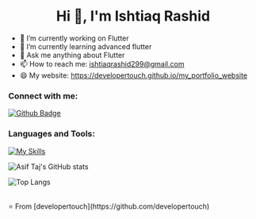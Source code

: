  <h1 align="center">Hi 👋, I'm Ishtiaq Rashid</h1>

- 🔭 I’m currently working on Flutter
- 🌱 I’m currently learning advanced flutter
- 💬 Ask me anything about Flutter 
- 📫 How to reach me: ishtiaqrashid299@gmail.com
- 😄 My website: https://developertouch.github.io/my_portfolio_website

  
### Connect with me:
<div id="badges">
  <a href="https://github.com/developertouch">
    <img src="https://img.shields.io/badge/Github-white?style=for-the-badge&logo=Github&logoColor=black" alt="Github Badge"/>
  </a>


</div>

### Languages and Tools:
[![My Skills](https://skillicons.dev/icons?i=flutter,dart,firebase,github,git,html,css,figma,visualstudio,java,androidstudio,xd&perline=5)](https://skillicons.dev)

![Asif Taj's GitHub stats](https://github-readme-stats.vercel.app/api?username=developertouch&show_icons=true&theme=dark)

![Top Langs](https://github-readme-stats.vercel.app/api/top-langs/?username=developertouch&theme=dark)


<br>
⭐️ From [developertouch](https://github.com/developertouch)
